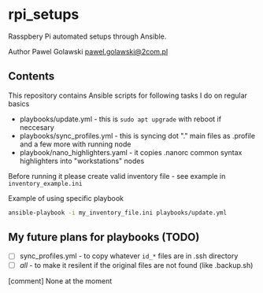 # rpi_setups
Rasspbery Pi automated setups through Ansible.

Author Pawel Golawski <pawel.golawski@2com.pl>

## Contents
This repository contains Ansible scripts for following tasks I do on regular basics
*  playbooks/update.yml - this is ```sudo apt upgrade``` with reboot if neccesary
*  playbooks/sync_profiles.yml - this is syncing dot "." main files as .profile and a few more with running node
*  playbook/nano_highlighters.yaml - it copies .nanorc common syntax highlighters into "workstations" nodes

Before running it please create valid inventory file - see example in ```inventory_example.ini```

Example of using specific playbook

```bash
ansible-playbook -i my_inventory_file.ini playbooks/update.yml
```

## My future plans for playbooks (TODO)
- [ ] sync_profiles.yml - to copy whatever ```id_*``` files are in .ssh directory
- [ ] *all* - to make it resilent if the original files are not found (like .backup.sh)

[comment] None at the moment
